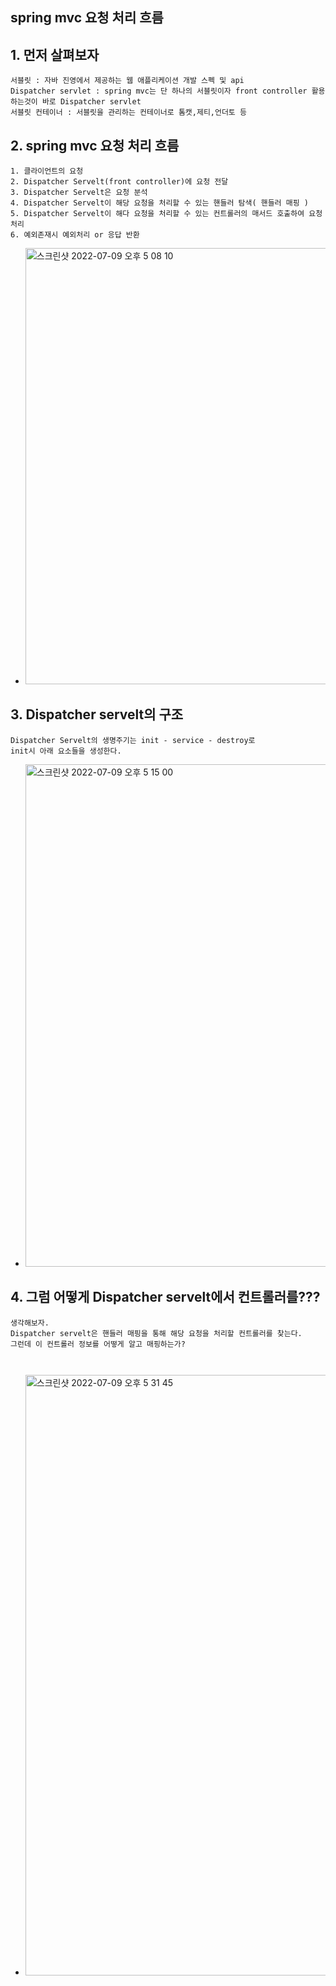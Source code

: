 ## spring mvc 요청 처리 흐름

## 1. 먼저 살펴보자
```
서블릿 : 자바 진영에서 제공하는 웹 애플리케이션 개발 스펙 및 api
Dispatcher servlet : spring mvc는 단 하나의 서블릿이자 front controller 활용하는것이 바로 Dispatcher servlet
서블릿 컨테이너 : 서블릿을 관리하는 컨테이너로 톰캣,제티,언더토 등
```

## 2. spring mvc 요청 처리 흐름
```
1. 클라이언트의 요청
2. Dispatcher Servelt(front controller)에 요청 전달
3. Dispatcher Servelt은 요청 분석
4. Dispatcher Servelt이 해당 요청을 처리할 수 있는 핸들러 탐색( 핸들러 매핑 )
5. Dispatcher Servelt이 해다 요청을 처리할 수 있는 컨트롤러의 매서드 호출하여 요청 처리
6. 예외존재시 예외처리 or 응답 반환
```
- <img width="698" alt="스크린샷 2022-07-09 오후 5 08 10" src="https://user-images.githubusercontent.com/62214428/178097476-2accd9b5-cbde-4019-89ab-785ec461b73a.png">

## 3. Dispatcher servelt의 구조
```
Dispatcher Servelt의 생명주기는 init - service - destroy로 
init시 아래 요소들을 생성한다.
```
- <img width="804" alt="스크린샷 2022-07-09 오후 5 15 00" src="https://user-images.githubusercontent.com/62214428/178097681-21d92235-b14f-47de-a3f3-09a4e7e599bf.png">

## 4. 그럼 어떻게 Dispatcher servelt에서 컨트롤러를???
```
생각해보자.
Dispatcher servelt은 핸들러 매핑을 통해 해당 요청을 처리할 컨트롤러를 찾는다.
그런데 이 컨트롤러 정보를 어떻게 알고 매핑하는가?

 
```
- <img width="961" alt="스크린샷 2022-07-09 오후 5 31 45" src="https://user-images.githubusercontent.com/62214428/178098289-1aed4bac-2ee0-4aa8-9620-7a22cb25c69a.png">
